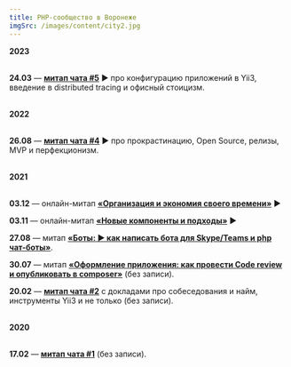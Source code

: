 ```yaml
---
title: PHP-сообщество в Воронеже
imgSrc: /images/content/city2.jpg
---
```


**2023**<br><br>

**24.03** — **[митап чата #5](https://phpvrn.github.io/2023/03/24/community-meetup-v.html)** ▶️ про конфигурацию приложений в Yii3, введение в distributed tracing и офисный стоицизм.

<br>**2022**<br><br>

**26.08** — **[митап чата #4](https://phpvrn.github.io/2022/08/26/community-meetup-iv.html)** ▶️ про прокрастинацию, Open Source, релизы, MVP и перфекционизм.

<br>**2021**<br><br>

**03.12** — онлайн-митап **[«Организация и экономия своего времени»](https://youtu.be/S8ZCWUoVkvQ)** ▶️

**03.11** — онлайн-митап **[«Новые компоненты и подходы»](https://www.youtube.com/watch?v=Z5yXirQQ-Eg)** ▶️

**27.08** — митап **[«Боты: ▶️ как написать бота для Skype/Teams и php чат-боты»](https://www.youtube.com/watch?v=t9Uvfsj9IAU)**.

**30.07** — митап **[«Оформление приложения: как провести Code review и опубликовать в composer»](https://phpvrn.github.io/2021/08/01/efko-package-refuctor.html)** (без записи).

**20.02** — **[митап чата #2](https://t.me/php_vrn/16675)** с докладами про собеседования и найм, инструменты Yii3 и не только (без записи).

<br>**2020**<br><br>

**17.02** — **[митап чата #1](https://t.me/php_vrn/439)** (без записи).
